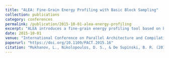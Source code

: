```yaml
---
title: "ALEA: Fine-Grain Energy Profiling with Basic Block Sampling"
collection: publications
category: conferences
permalink: /publication/2015-10-01-alea-energy-profiling
excerpt: "ALEA introduces a fine-grain energy profiling tool based on basic block sampling to help developers optimize energy consumption at the instruction level."
date: 2015-10-01
venue: "International Conference on Parallel Architecture and Compilation Techniques (PACT)"
paperurl: "https://doi.org/10.1109/PACT.2015.16"
citation: "Mukhanov, L., Nikolopoulos, D. S., & De Supinski, B. R. (2015). \"ALEA: Fine-Grain Energy Profiling with Basic Block Sampling.\" *PACT 2015*, 87–98. https://doi.org/10.1109/PACT.2015.16"
---
```


